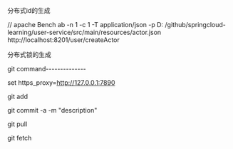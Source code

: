 分布式id的生成

// apache Bench ab -n 1 -c 1 -T application/json -p D:
/github/springcloud-learning/user-service/src/main/resources/actor.json  http://localhost:8201/user/createActor

分布式锁的生成

git command--------------

set https_proxy=http://127.0.0.1:7890

git add

git commit -a -m "description"

git pull

git fetch